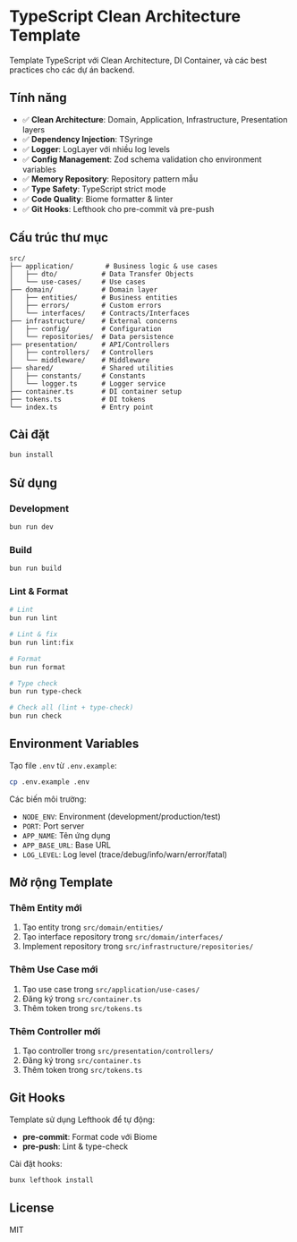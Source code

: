 # TypeScript Clean Architecture Template

Template TypeScript với Clean Architecture, DI Container, và các best practices cho các dự án backend.

## Tính năng

- ✅ **Clean Architecture**: Domain, Application, Infrastructure, Presentation layers
- ✅ **Dependency Injection**: TSyringe
- ✅ **Logger**: LogLayer với nhiều log levels
- ✅ **Config Management**: Zod schema validation cho environment variables
- ✅ **Memory Repository**: Repository pattern mẫu
- ✅ **Type Safety**: TypeScript strict mode
- ✅ **Code Quality**: Biome formatter & linter
- ✅ **Git Hooks**: Lefthook cho pre-commit và pre-push

## Cấu trúc thư mục

```
src/
├── application/        # Business logic & use cases
│   ├── dto/           # Data Transfer Objects
│   └── use-cases/     # Use cases
├── domain/            # Domain layer
│   ├── entities/      # Business entities
│   ├── errors/        # Custom errors
│   └── interfaces/    # Contracts/Interfaces
├── infrastructure/    # External concerns
│   ├── config/        # Configuration
│   └── repositories/  # Data persistence
├── presentation/      # API/Controllers
│   ├── controllers/   # Controllers
│   └── middleware/    # Middleware
├── shared/            # Shared utilities
│   ├── constants/     # Constants
│   └── logger.ts      # Logger service
├── container.ts       # DI container setup
├── tokens.ts          # DI tokens
└── index.ts           # Entry point
```

## Cài đặt

```bash
bun install
```

## Sử dụng

### Development

```bash
bun run dev
```

### Build

```bash
bun run build
```

### Lint & Format

```bash
# Lint
bun run lint

# Lint & fix
bun run lint:fix

# Format
bun run format

# Type check
bun run type-check

# Check all (lint + type-check)
bun run check
```

## Environment Variables

Tạo file `.env` từ `.env.example`:

```bash
cp .env.example .env
```

Các biến môi trường:

- `NODE_ENV`: Environment (development/production/test)
- `PORT`: Port server
- `APP_NAME`: Tên ứng dụng
- `APP_BASE_URL`: Base URL
- `LOG_LEVEL`: Log level (trace/debug/info/warn/error/fatal)

## Mở rộng Template

### Thêm Entity mới

1. Tạo entity trong `src/domain/entities/`
2. Tạo interface repository trong `src/domain/interfaces/`
3. Implement repository trong `src/infrastructure/repositories/`

### Thêm Use Case mới

1. Tạo use case trong `src/application/use-cases/`
2. Đăng ký trong `src/container.ts`
3. Thêm token trong `src/tokens.ts`

### Thêm Controller mới

1. Tạo controller trong `src/presentation/controllers/`
2. Đăng ký trong `src/container.ts`
3. Thêm token trong `src/tokens.ts`

## Git Hooks

Template sử dụng Lefthook để tự động:

- **pre-commit**: Format code với Biome
- **pre-push**: Lint & type-check

Cài đặt hooks:

```bash
bunx lefthook install
```

## License

MIT
